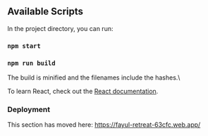 ## Available Scripts

In the project directory, you can run:

### `npm start`

### `npm run build`
The build is minified and the filenames include the hashes.\

To learn React, check out the [React documentation](https://reactjs.org/).
### Deployment

This section has moved here: https://fayul-retreat-63cfc.web.app/
